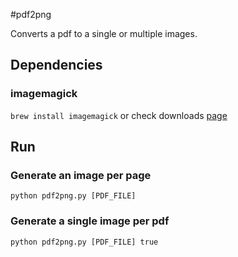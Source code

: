 #pdf2png

Converts a pdf to a single or multiple images.

## Dependencies

### imagemagick
`brew install imagemagick` or check downloads [page](https://imagemagick.org/script/download.php)

## Run

### Generate an image per page
`python pdf2png.py [PDF_FILE]`

### Generate a single image per pdf
`python pdf2png.py [PDF_FILE] true`
